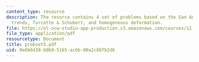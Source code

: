 ```yaml
---
content_type: resource
description: The resorce contains 4 set of problems based on the San Andreas fault
  trends, Turcotte & Schubert, and homogeneous deformation.
file: https://ol-ocw-studio-app-production.s3.amazonaws.com/courses/12-520-geodynamics-fall-2006/0e6b6d38b0b95165ac6b00a2c88fb2d6_probset5.pdf
file_type: application/pdf
resourcetype: Document
title: probset5.pdf
uid: 0e6b6d38-b0b9-5165-ac6b-00a2c88fb2d6
---
```

